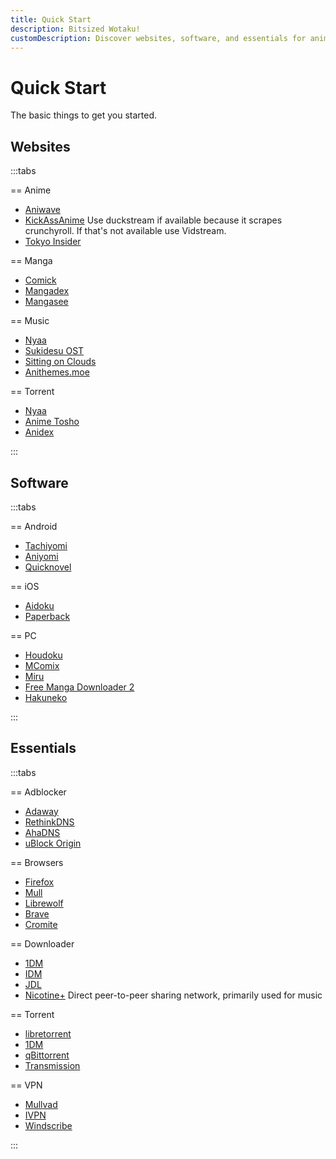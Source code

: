 ```yaml
---
title: Quick Start
description: Bitsized Wotaku!
customDescription: Discover websites, software, and essentials for anime, manga, music, and more. Get started with these curated resources for otaku enthusiasts.
---
```

# Quick Start
The basic things to get you started.

## Websites

:::tabs

== Anime

- [Aniwave](https://aniwave.to/home) <Badge type="info" text="Lite" link="https://lite.aniwave.to/home" /><Badge type="info" text="Alt" link="https://anix.to/home" /><Badge type="info" text="Proxies" link="https://aniwave.tv/" />
- [KickAssAnime](https://kickassanime.am/) <tooltip>Use duckstream if available because it scrapes crunchyroll. If that's not available use Vidstream.</tooltip>
- [Tokyo Insider](https://www.tokyoinsider.com/) <Badge text="DDL" />

== Manga

- [Comick](https://comick.app/home)
- [Mangadex](https://mangadex.org/)
- [Mangasee](https://mangasee123.com/) <Badge type="tip" text="Alt" link="https://atsu.moe/" />

== Music

- [Nyaa](https://nyaa.si/) <Badge type="info" text="2" link="https://nyaa.iss.one/" /><Badge type="info" text="3" link="https://nyaa.iss.ink/" /><Badge type="info" text="Torrent" />
- [Sukidesu OST](https://sukidesuost.info/) <Badge type="info" text="Mega" /><Badge type="info" text="Torrent" />
- [Sitting on Clouds](https://www.sittingonclouds.net/) <Badge text="DDL" />
- [Anithemes.moe](https://animethemes.moe/) <Badge text="stream" />

== Torrent

- [Nyaa](https://nyaa.si/) <Badge type="info" text="2" link="https://nyaa.iss.one/" /><Badge type="info" text="3" link="https://nyaa.iss.ink/" />
- [Anime Tosho](https://animetosho.org/)
- [Anidex](https://anidex.info/)

:::

## Software

:::tabs 

== Android

- [Tachiyomi](https://github.com/tachiyomiorg/tachiyomi/) <Badge icon="i-octicon-globe" text="Web" link="https://tachiyomi.org/"/> <Badge icon="i-octicon-repo-forked" text="Forks" link="https://tachiyomi.org/forks/" /> <Badge text="Manga" />
- [Aniyomi](https://github.com/jmir1/aniyomi-mpv-beta) <Badge text="Anime" /> <Badge text="Manga" />
- [Quicknovel](https://github.com/LagradOst/QuickNovel) <Badge text="LN" />

== iOS

- [Aidoku](https://github.com/Aidoku/Aidoku) <Badge text="Manga" />
- [Paperback](https://github.com/Paperback-iOS/app) <Badge text="Manga" />

== PC

- [Houdoku](https://github.com/xgi/houdoku) <Badge text="Manga" />
- [MComix](https://sourceforge.net/projects/mcomix/files/) <Badge text="Manga" />
- [Miru](https://github.com/ThaUnknown/miru/) <Badge text="Anime" />
- [Free Manga Downloader 2](https://github.com/dazedcat19/FMD2) <Badge text="Downloader" /> <Badge  text="Manga" />
- [Hakuneko](https://github.com/manga-download/hakuneko) <Badge text="Downloader" /> <Badge text="Anime" /> <Badge  text="Manga" />

:::

## Essentials

:::tabs

== Adblocker

- [Adaway](https://adaway.org/) <Badge text="Android" />
- [RethinkDNS](https://rethinkdns.com/) <Badge text="Android" />
- [AhaDNS](https://blitz-setup.ahadns.com/) <Badge text="iOS" />
- [uBlock Origin](https://ublockorigin.com/) <Badge text="Browser" />

== Browsers

- [Firefox](https://play.google.com/store/apps/details?id=org.mozilla.firefox) <Badge text="Android" />
- [Mull](https://github.com/Divested-Mobile/Mull-Fenix) <Badge text="Android" />
- [Librewolf](https://librewolf.net/) <Badge text="Windows" /> <Badge text="Linux" /> <Badge  text="MacOS" />
- [Brave](https://brave.com/) <Badge text="Android" /> <Badge  text="iOS" /> <Badge text="Windows" /> <Badge  text="Linux" /> <Badge text="MacOS" />
- [Cromite](https://github.com/uazo/cromite) <Badge text="Android" />

== Downloader

- [1DM](https://play.google.com/store/apps/details?id=idm.internet.download.manager&hl=en&gl=US) <Badge text="Android" />
- [IDM](https://www.internetdownloadmanager.com/) <Badge text="Activator" link="https://massgrave.dev/idm-activation-script.html" /> <Badge text="Windows" />
- [JDL](https://jdownloader.org/) <Badge text="Debloat" link="https://rentry.org/jdownloader2" /> <Badge text="Windows" /> <Badge  text="Linux" /> <Badge  text="MacOS" />
- [Nicotine+](https://nicotine-plus.org/) <Badge text="p2p" /> <Badge  text="Windows" /> <Badge  text="Linux" /> <Badge  text="MacOS" /> <tooltip>Direct peer-to-peer sharing network, primarily used for music</tooltip>

== Torrent

- [libretorrent](https://play.google.com/store/apps/details?id=org.proninyaroslav.libretorrent) <Badge text="Android" />
- [1DM](https://play.google.com/store/apps/details?id=idm.internet.download.manager&hl=en&gl=US) <Badge text="Android" />
- [qBittorrent](https://www.qbittorrent.org/) <Badge text="Enhanced" link="https://github.com/c0re100/qBittorrent-Enhanced-Edition" /> <Badge text="Dark theme" link="https://github.com/maboroshin/qBittorrentDarktheme" /> <Badge text="Windows" /> <Badge  text="Linux" /> <Badge  text="MacOS" />
- [Transmission](https://transmissionbt.com/) <Badge text="Windows" /> <Badge  text="Linux" /> <Badge  text="MacOS" />

== VPN

- [Mullvad](https://mullvad.net/) <Badge text="Paid" />
- [IVPN](https://www.ivpn.net/) <Badge text="Paid" />
- [Windscribe](https://windscribe.com/) <Badge text="Freemium" />

:::
